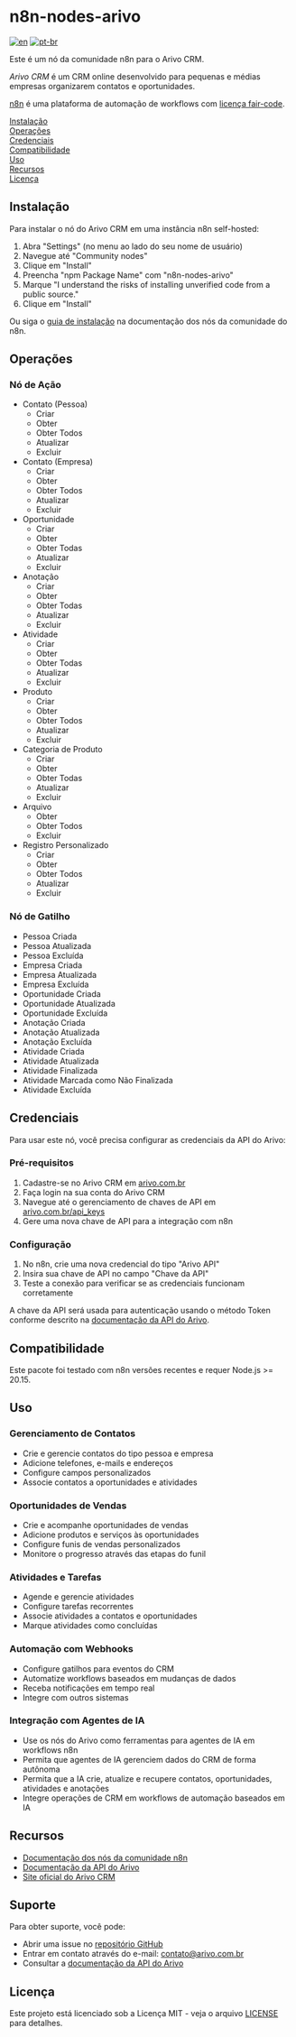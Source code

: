 # n8n-nodes-arivo

[![en](https://img.shields.io/badge/lang-en-blue.svg)](https://github.com/arivo-crm/n8n-nodes-arivo/blob/main/README.md)
[![pt-br](https://img.shields.io/badge/lang-pt--br-green.svg)](https://github.com/arivo-crm/n8n-nodes-arivo/blob/main/README.pt-BR.md)

Este é um nó da comunidade n8n para o Arivo CRM.

_Arivo CRM_ é um CRM online desenvolvido para pequenas e médias empresas organizarem contatos e oportunidades.

[n8n](https://n8n.io/) é uma plataforma de automação de workflows com [licença fair-code](https://docs.n8n.io/reference/license/).

[Instalação](#instalação)  
[Operações](#operações)  
[Credenciais](#credenciais)  
[Compatibilidade](#compatibilidade)  
[Uso](#uso)  
[Recursos](#recursos)  
[Licença](#licença)

## Instalação

Para instalar o nó do Arivo CRM em uma instância n8n self-hosted:
1. Abra "Settings" (no menu ao lado do seu nome de usuário)
2. Navegue até "Community nodes"
3. Clique em "Install"
4. Preencha "npm Package Name" com "n8n-nodes-arivo"
5. Marque "I understand the risks of installing unverified code from a public source."
6. Clique em "Install"

Ou siga o [guia de instalação](https://docs.n8n.io/integrations/community-nodes/installation/) na documentação dos nós da comunidade do n8n.

## Operações

### Nó de Ação

- Contato (Pessoa)
  - Criar
  - Obter
  - Obter Todos
  - Atualizar
  - Excluir
- Contato (Empresa)
  - Criar
  - Obter
  - Obter Todos
  - Atualizar
  - Excluir
- Oportunidade
  - Criar
  - Obter
  - Obter Todas
  - Atualizar
  - Excluir
- Anotação
  - Criar
  - Obter
  - Obter Todas
  - Atualizar
  - Excluir
- Atividade
  - Criar
  - Obter
  - Obter Todas
  - Atualizar
  - Excluir
- Produto
  - Criar
  - Obter
  - Obter Todos
  - Atualizar
  - Excluir
- Categoria de Produto
  - Criar
  - Obter
  - Obter Todas
  - Atualizar
  - Excluir
- Arquivo
  - Obter
  - Obter Todos
  - Excluir
- Registro Personalizado
  - Criar
  - Obter
  - Obter Todos
  - Atualizar
  - Excluir

### Nó de Gatilho

- Pessoa Criada
- Pessoa Atualizada
- Pessoa Excluída
- Empresa Criada
- Empresa Atualizada
- Empresa Excluída
- Oportunidade Criada
- Oportunidade Atualizada
- Oportunidade Excluída
- Anotação Criada
- Anotação Atualizada
- Anotação Excluída
- Atividade Criada
- Atividade Atualizada
- Atividade Finalizada
- Atividade Marcada como Não Finalizada
- Atividade Excluída

## Credenciais

Para usar este nó, você precisa configurar as credenciais da API do Arivo:

### Pré-requisitos
1. Cadastre-se no Arivo CRM em [arivo.com.br](https://arivo.com.br)
2. Faça login na sua conta do Arivo CRM
3. Navegue até o gerenciamento de chaves de API em [arivo.com.br/api_keys](https://arivo.com.br/api_keys)
4. Gere uma nova chave de API para a integração com n8n

### Configuração
1. No n8n, crie uma nova credencial do tipo "Arivo API"
2. Insira sua chave de API no campo "Chave da API"
3. Teste a conexão para verificar se as credenciais funcionam corretamente

A chave da API será usada para autenticação usando o método Token conforme descrito na [documentação da API do Arivo](https://arivo.docs.apiary.io).

## Compatibilidade

Este pacote foi testado com n8n versões recentes e requer Node.js >= 20.15.

## Uso

### Gerenciamento de Contatos
- Crie e gerencie contatos do tipo pessoa e empresa
- Adicione telefones, e-mails e endereços
- Configure campos personalizados
- Associe contatos a oportunidades e atividades

### Oportunidades de Vendas
- Crie e acompanhe oportunidades de vendas
- Adicione produtos e serviços às oportunidades
- Configure funis de vendas personalizados
- Monitore o progresso através das etapas do funil

### Atividades e Tarefas
- Agende e gerencie atividades
- Configure tarefas recorrentes
- Associe atividades a contatos e oportunidades
- Marque atividades como concluídas

### Automação com Webhooks
- Configure gatilhos para eventos do CRM
- Automatize workflows baseados em mudanças de dados
- Receba notificações em tempo real
- Integre com outros sistemas

### Integração com Agentes de IA
- Use os nós do Arivo como ferramentas para agentes de IA em workflows n8n
- Permita que agentes de IA gerenciem dados do CRM de forma autônoma
- Permita que a IA crie, atualize e recupere contatos, oportunidades, atividades e anotações
- Integre operações de CRM em workflows de automação baseados em IA

## Recursos

* [Documentação dos nós da comunidade n8n](https://docs.n8n.io/integrations/community-nodes/)
* [Documentação da API do Arivo](https://arivo.docs.apiary.io)
* [Site oficial do Arivo CRM](https://arivo.com.br)

## Suporte

Para obter suporte, você pode:

- Abrir uma issue no [repositório GitHub](https://github.com/arivo-crm/n8n-nodes-arivo)
- Entrar em contato através do e-mail: contato@arivo.com.br
- Consultar a [documentação da API do Arivo](https://arivo.docs.apiary.io)

## Licença

Este projeto está licenciado sob a Licença MIT - veja o arquivo [LICENSE](LICENSE) para detalhes.
